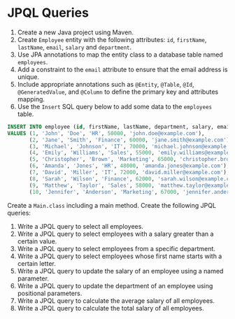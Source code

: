 # JPQL Queries

1. Create a new Java project using Maven.
2. Create `Employee` entity with the following attributes: `id`, `firstName`, `lastName`, `email`, `salary`
   and `department`.
3. Use JPA annotations to map the entity class to a database table named `employees`.
4. Add a constraint to the `email` attribute to ensure that the email address is unique.
5. Include appropriate annotations such as `@Entity`, `@Table`, `@Id`, `@GeneratedValue`, and `@Column` to define the
   primary key and attributes mapping.
6. Use the `Insert` SQL query below to add some data to the `employees` table.

```SQL
INSERT INTO employee (id, firstName, lastName, department, salary, email)
VALUES (1, 'John', 'Doe', 'HR', 50000, 'john.doe@example.com'),
       (2, 'Jane', 'Smith', 'Finance', 60000, 'jane.smith@example.com'),
       (3, 'Michael', 'Johnson', 'IT', 70000, 'michael.johnson@example.com'),
       (4, 'Emily', 'Williams', 'Sales', 55000, 'emily.williams@example.com'),
       (5, 'Christopher', 'Brown', 'Marketing', 65000, 'christopher.brown@example.com'),
       (6, 'Amanda', 'Jones', 'HR', 48000, 'amanda.jones@example.com'),
       (7, 'David', 'Miller', 'IT', 72000, 'david.miller@example.com'),
       (8, 'Sarah', 'Wilson', 'Finance', 62000, 'sarah.wilson@example.com'),
       (9, 'Matthew', 'Taylor', 'Sales', 58000, 'matthew.taylor@example.com'),
       (10, 'Jennifer', 'Anderson', 'Marketing', 67000, 'jennifer.anderson@example.com');
```

Create a `Main.class` including a main method.
Create the following JPQL queries:

1. Write a JPQL query to select all employees.
2. Write a JPQL query to select employees with a salary greater than a certain value.
3. Write a JPQL query to select employees from a specific department.
4. Write a JPQL query to select employees whose first name starts with a certain letter.
5. Write a JPQL query to update the salary of an employee using a named parameter.
6. Write a JPQL query to update the department of an employee using positional parameters.
7. Write a JPQL query to calculate the average salary of all employees.
8. Write a JPQL query to calculate the total salary of all employees.
